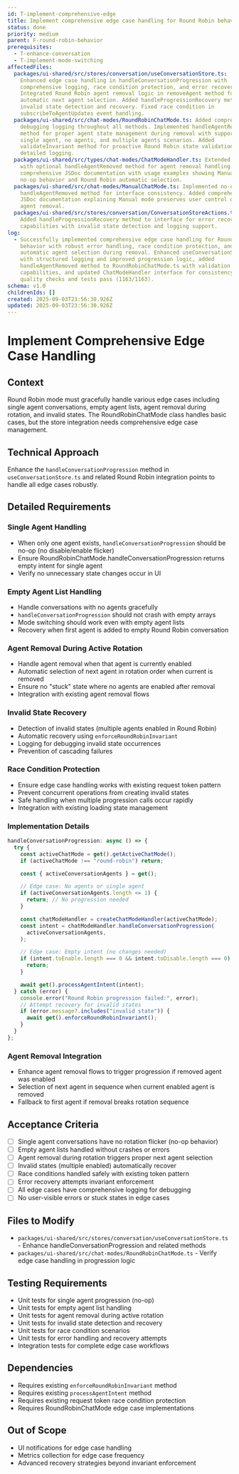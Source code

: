 ```yaml
---
id: T-implement-comprehensive-edge
title: Implement comprehensive edge case handling for Round Robin behavior
status: done
priority: medium
parent: F-round-robin-behavior
prerequisites:
  - T-enhance-conversation
  - T-implement-mode-switching
affectedFiles:
  packages/ui-shared/src/stores/conversation/useConversationStore.ts:
    Enhanced edge case handling in handleConversationProgression with
    comprehensive logging, race condition protection, and error recovery.
    Integrated Round Robin agent removal logic in removeAgent method for
    automatic next agent selection. Added handleProgressionRecovery method for
    invalid state detection and recovery. Fixed race condition in
    subscribeToAgentUpdates event handling.
  packages/ui-shared/src/chat-modes/RoundRobinChatMode.ts: Added comprehensive
    debugging logging throughout all methods. Implemented handleAgentRemoved
    method for proper agent state management during removal with support for
    single agent, no agents, and multiple agents scenarios. Added
    validateInvariant method for proactive Round Robin state validation with
    detailed logging.
  packages/ui-shared/src/types/chat-modes/ChatModeHandler.ts: Extended interface
    with optional handleAgentRemoved method for agent removal handling. Added
    comprehensive JSDoc documentation with usage examples showing Manual mode
    no-op behavior and Round Robin automatic selection.
  packages/ui-shared/src/chat-modes/ManualChatMode.ts: Implemented no-op
    handleAgentRemoved method for interface consistency. Added comprehensive
    JSDoc documentation explaining Manual mode preserves user control during
    agent removal.
  packages/ui-shared/src/stores/conversation/ConversationStoreActions.ts:
    Added handleProgressionRecovery method to interface for error recovery
    capabilities with invalid state detection and logging support.
log:
  - Successfully implemented comprehensive edge case handling for Round Robin
    behavior with robust error handling, race condition protection, and
    automatic agent selection during removal. Enhanced useConversationStore.ts
    with structured logging and improved progression logic, added
    handleAgentRemoved method to RoundRobinChatMode.ts with validation
    capabilities, and updated ChatModeHandler interface for consistency. All
    quality checks and tests pass (1163/1163).
schema: v1.0
childrenIds: []
created: 2025-09-03T23:56:30.926Z
updated: 2025-09-03T23:56:30.926Z
---
```


# Implement Comprehensive Edge Case Handling

## Context

Round Robin mode must gracefully handle various edge cases including single agent conversations, empty agent lists, agent removal during rotation, and invalid states. The RoundRobinChatMode class handles basic cases, but the store integration needs comprehensive edge case management.

## Technical Approach

Enhance the `handleConversationProgression` method in `useConversationStore.ts` and related Round Robin integration points to handle all edge cases robustly.

## Detailed Requirements

### Single Agent Handling

- When only one agent exists, `handleConversationProgression` should be no-op (no disable/enable flicker)
- Ensure RoundRobinChatMode.handleConversationProgression returns empty intent for single agent
- Verify no unnecessary state changes occur in UI

### Empty Agent List Handling

- Handle conversations with no agents gracefully
- `handleConversationProgression` should not crash with empty arrays
- Mode switching should work even with empty agent lists
- Recovery when first agent is added to empty Round Robin conversation

### Agent Removal During Active Rotation

- Handle agent removal when that agent is currently enabled
- Automatic selection of next agent in rotation order when current is removed
- Ensure no "stuck" state where no agents are enabled after removal
- Integration with existing agent removal flows

### Invalid State Recovery

- Detection of invalid states (multiple agents enabled in Round Robin)
- Automatic recovery using `enforceRoundRobinInvariant`
- Logging for debugging invalid state occurrences
- Prevention of cascading failures

### Race Condition Protection

- Ensure edge case handling works with existing request token pattern
- Prevent concurrent operations from creating invalid states
- Safe handling when multiple progression calls occur rapidly
- Integration with existing loading state management

### Implementation Details

```typescript
handleConversationProgression: async () => {
  try {
    const activeChatMode = get().getActiveChatMode();
    if (activeChatMode !== "round-robin") return;

    const { activeConversationAgents } = get();

    // Edge case: No agents or single agent
    if (activeConversationAgents.length <= 1) {
      return; // No progression needed
    }

    const chatModeHandler = createChatModeHandler(activeChatMode);
    const intent = chatModeHandler.handleConversationProgression(
      activeConversationAgents,
    );

    // Edge case: Empty intent (no changes needed)
    if (intent.toEnable.length === 0 && intent.toDisable.length === 0) {
      return;
    }

    await get().processAgentIntent(intent);
  } catch (error) {
    console.error("Round Robin progression failed:", error);
    // Attempt recovery for invalid states
    if (error.message?.includes("invalid state")) {
      await get().enforceRoundRobinInvariant();
    }
  }
};
```

### Agent Removal Integration

- Enhance agent removal flows to trigger progression if removed agent was enabled
- Selection of next agent in sequence when current enabled agent is removed
- Fallback to first agent if removal breaks rotation sequence

## Acceptance Criteria

- [ ] Single agent conversations have no rotation flicker (no-op behavior)
- [ ] Empty agent lists handled without crashes or errors
- [ ] Agent removal during rotation triggers proper next agent selection
- [ ] Invalid states (multiple enabled) automatically recover
- [ ] Race conditions handled safely with existing token pattern
- [ ] Error recovery attempts invariant enforcement
- [ ] All edge cases have comprehensive logging for debugging
- [ ] No user-visible errors or stuck states in edge cases

## Files to Modify

- `packages/ui-shared/src/stores/conversation/useConversationStore.ts` - Enhance handleConversationProgression and related methods
- `packages/ui-shared/src/chat-modes/RoundRobinChatMode.ts` - Verify edge case handling in progression logic

## Testing Requirements

- Unit tests for single agent progression (no-op)
- Unit tests for empty agent list handling
- Unit tests for agent removal during active rotation
- Unit tests for invalid state detection and recovery
- Unit tests for race condition scenarios
- Unit tests for error handling and recovery attempts
- Integration tests for complete edge case workflows

## Dependencies

- Requires existing `enforceRoundRobinInvariant` method
- Requires existing `processAgentIntent` method
- Requires existing request token race condition protection
- Requires RoundRobinChatMode edge case implementations

## Out of Scope

- UI notifications for edge case handling
- Metrics collection for edge case frequency
- Advanced recovery strategies beyond invariant enforcement
